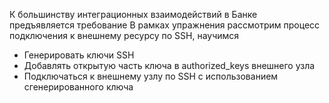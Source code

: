 К большинству интеграционных взаимодействий в Банке предъявляется требование В рамках упражнения рассмотрим процесс подключения к внешнему ресурсу по SSH, научимся

* Генерировать ключи SSH
* Добавлять открытую часть ключа в authorized_keys внешнего узла
* Подключаться к внешнему узлу по SSH с использованием сгенерированного ключа 